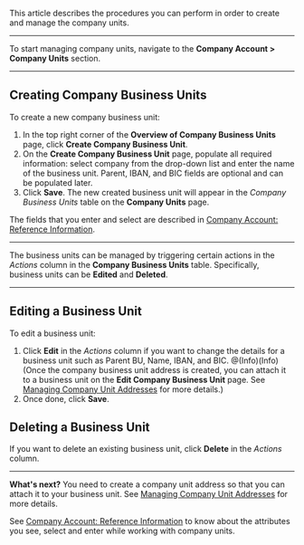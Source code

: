 This article describes the procedures you can perform in order to create and manage the company units. 
***
To start managing company units, navigate to the **Company Account > Company Units** section.
***
## Creating Company Business Units

To create a new company business unit:

1. In the top right corner of the **Overview of Company Business Units** page, click **Create Company Business Unit**.
2. On the **Create Company Business Unit** page, populate all required information: select company from the drop-down list and enter the name of the business unit. 
       Parent, IBAN, and BIC fields are optional and can be populated later.
3. Click **Save**. 
    The new created business unit will appear in the _Company Business Units_ table on the **Company Units** page.

The fields that you enter and select are described in [Company Account: Reference Information](https://documentation.spryker.com/v1/docs/company-account-reference-information).
***
The business units can be managed by triggering certain actions in the _Actions_ column in the **Company Business Units** table. Specifically, business units can be **Edited** and **Deleted**.
***
## Editing a Business Unit
To edit a business unit:
1. Click **Edit** in the _Actions_ column if you want to change the details for a business unit such as Parent BU, Name, IBAN, and BIC.
    @(Info)(Info)(Once the company business unit address is created, you can attach it to a business unit on the **Edit Company Business Unit** page. See [Managing Company Unit Addresses](https://documentation.spryker.com/v1/docs/managing-company-unit-addresses) for more details.)
2. Once done, click **Save**.

## Deleting a Business Unit
If you want to delete an existing business unit, click **Delete** in the _Actions_ column.
***
**What's next?**
You need to create a company unit address so that you can attach it to your business unit. See [Managing Company Unit Addresses](https://documentation.spryker.com/v1/docs/managing-company-unit-addresses) for more details.

See [Company Account: Reference Information](https://documentation.spryker.com/v1/docs/company-account-reference-information) to know about the attributes you see, select and enter while working with company units.